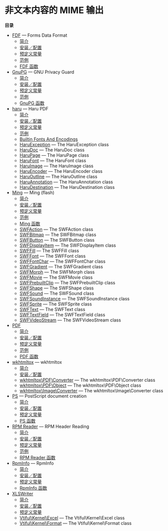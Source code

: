 非文本内容的 MIME 输出
======================

**目录**

-   [FDF](/book/fdf.html) — Forms Data Format
    -   [简介](/intro/fdf.html)
    -   [安装／配置](/fdf/setup.html)
    -   [预定义常量](/fdf/constants.html)
    -   [范例](/fdf/examples.html)
    -   [FDF 函数](/ref/fdf.html)
-   [GnuPG](/book/gnupg.html) — GNU Privacy Guard
    -   [简介](/intro/gnupg.html)
    -   [安装／配置](/gnupg/setup.html)
    -   [预定义常量](/gnupg/constants.html)
    -   [范例](/gnupg/examples.html)
    -   [GnuPG 函数](/ref/gnupg.html)
-   [haru](/book/haru.html) — Haru PDF
    -   [简介](/intro/haru.html)
    -   [安装／配置](/haru/setup.html)
    -   [预定义常量](/haru/constants.html)
    -   [范例](/haru/examples.html)
    -   [Builtin Fonts And Encodings](/haru/builtin.html)
    -   [HaruException](/class/haruexception.html) — The HaruException
        class
    -   [HaruDoc](/class/harudoc.html) — The HaruDoc class
    -   [HaruPage](/class/harupage.html) — The HaruPage class
    -   [HaruFont](/class/harufont.html) — The HaruFont class
    -   [HaruImage](/class/haruimage.html) — The HaruImage class
    -   [HaruEncoder](/class/haruencoder.html) — The HaruEncoder class
    -   [HaruOutline](/class/haruoutline.html) — The HaruOutline class
    -   [HaruAnnotation](/class/haruannotation.html) — The
        HaruAnnotation class
    -   [HaruDestination](/class/harudestination.html) — The
        HaruDestination class
-   [Ming](/book/ming.html) — Ming (flash)
    -   [简介](/intro/ming.html)
    -   [安装／配置](/ming/setup.html)
    -   [预定义常量](/ming/constants.html)
    -   [范例](/ming/examples.html)
    -   [Ming 函数](/ref/ming.html)
    -   [SWFAction](/class/swfaction.html) — The SWFAction class
    -   [SWFBitmap](/class/swfbitmap.html) — The SWFBitmap class
    -   [SWFButton](/class/swfbutton.html) — The SWFButton class
    -   [SWFDisplayItem](/class/swfdisplayitem.html) — The
        SWFDisplayItem class
    -   [SWFFill](/class/swffill.html) — The SWFFill class
    -   [SWFFont](/class/swffont.html) — The SWFFont class
    -   [SWFFontChar](/class/swffontchar.html) — The SWFFontChar class
    -   [SWFGradient](/class/swfgradient.html) — The SWFGradient class
    -   [SWFMorph](/class/swfmorph.html) — The SWFMorph class
    -   [SWFMovie](/class/swfmovie.html) — The SWFMovie class
    -   [SWFPrebuiltClip](/class/swfprebuiltclip.html) — The
        SWFPrebuiltClip class
    -   [SWFShape](/class/swfshape.html) — The SWFShape class
    -   [SWFSound](/class/swfsound.html) — The SWFSound class
    -   [SWFSoundInstance](/class/swfsoundinstance.html) — The
        SWFSoundInstance class
    -   [SWFSprite](/class/swfsprite.html) — The SWFSprite class
    -   [SWFText](/class/swftext.html) — The SWFText class
    -   [SWFTextField](/class/swftextfield.html) — The SWFTextField
        class
    -   [SWFVideoStream](/class/swfvideostream.html) — The
        SWFVideoStream class
-   [PDF](/book/pdf.html)
    -   [简介](/intro/pdf.html)
    -   [安装／配置](/pdf/setup.html)
    -   [预定义常量](/pdf/constants.html)
    -   [范例](/pdf/examples.html)
    -   [PDF 函数](/ref/pdf.html)
-   [wkhtmltox](/book/wkhtmltox.html) — wkhtmltox
    -   [简介](/intro/wkhtmltox.html)
    -   [安装／配置](/wkhtmltox/setup.html)
    -   [wkhtmltox\\PDF\\Converter](/class/wkhtmltox-pdf-converter.html)
        — The wkhtmltox\\PDF\\Converter class
    -   [wkhtmltox\\PDF\\Object](/class/wkhtmltox-pdf-object.html) — The
        wkhtmltox\\PDF\\Object class
    -   [wkhtmltox\\Image\\Converter](/class/wkhtmltox-image-converter.html)
        — The wkhtmltox\\Image\\Converter class
-   [PS](/book/ps.html) — PostScript document creation
    -   [简介](/intro/ps.html)
    -   [安装／配置](/ps/setup.html)
    -   [预定义常量](/ps/constants.html)
    -   [PS 函数](/ref/ps.html)
-   [RPM Reader](/book/rpmreader.html) — RPM Header Reading
    -   [简介](/intro/rpmreader.html)
    -   [安装／配置](/rpmreader/setup.html)
    -   [预定义常量](/rpmreader/constants.html)
    -   [范例](/rpmreader/examples.html)
    -   [RPM Reader 函数](/ref/rpmreader.html)
-   [RpmInfo](/book/rpminfo.html) — RpmInfo
    -   [简介](/intro/rpminfo.html)
    -   [安装／配置](/rpminfo/setup.html)
    -   [预定义常量](/rpminfo/constants.html)
    -   [RpmInfo 函数](/ref/rpminfo.html)
-   [XLSWriter](/book/xlswriter.html)
    -   [简介](/intro/xlswriter.html)
    -   [安装／配置](/xlswriter/setup.html)
    -   [预定义常量](/xlswriter/constants.html)
    -   [Vtiful\\Kernel\\Excel](/class/vtiful-kernel-excel.html) — The
        Vtiful\\Kernel\\Excel class
    -   [Vtiful\\Kernel\\Format](/class/vtiful-kernel-format.html) — The
        Vtiful\\Kernel\\Format class
